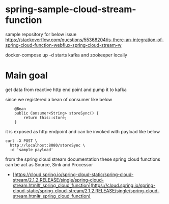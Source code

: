 # spring-sample-cloud-stream-function

sample repository for below issue
https://stackoverflow.com/questions/55368204/is-there-an-integration-of-spring-cloud-function-webflux-spring-cloud-stream-w

docker-compose up -d starts kafka and zookeeper locally

# Main goal

get data from reactive http end point and pump it to kafka 

since we registered a bean of consumer like below
```
	@Bean
	public Consumer<String> storeSync() {
		return this::store;
	}
```
it is exposed as http endpoint and can be invoked with payload like below

```
curl -X POST \
  http://localhost:8080/storeSync \
  -d 'sample payload'
```

from the spring cloud stream documentation these spring cloud functions can be act as Source, Sink and Processor

* [https://cloud.spring.io/spring-cloud-static/spring-cloud-stream/2.1.2.RELEASE/single/spring-cloud-stream.html#_spring_cloud_function](https://cloud.spring.io/spring-cloud-static/spring-cloud-stream/2.1.2.RELEASE/single/spring-cloud-stream.html#_spring_cloud_function)
